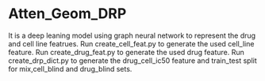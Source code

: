 # Atten_Geom_DRP
It is a deep leaning model using graph neural network to represent the drug and cell line featrues.
Run create_cell_feat.py to generate the used cell_line feature.
Run create_drug_feat.py to generate the used drug feature. 
Run create_drp_dict.py to generate the drug_cell_ic50 feature and train_test split for mix,cell_blind and drug_blind sets.